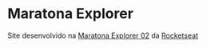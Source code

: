 # Maratona Explorer

Site desenvolvido na [Maratona Explorer 02](https://www.youtube.com/watch?v=srLqLblD_uI) da [Rocketseat](https://www.rocketseat.com.br/)

